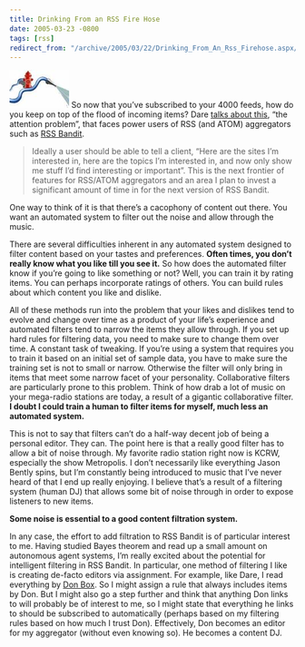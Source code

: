 ```yaml
---
title: Drinking From an RSS Fire Hose
date: 2005-03-23 -0800
tags: [rss]
redirect_from: "/archive/2005/03/22/Drinking_From_An_Rss_Firehose.aspx/"
---
```


![Firehose](/images/firehose.jpg) So now that you’ve subscribed to your
4000 feeds, how do you keep on top of the flood of incoming items? Dare
[talks about
this](http://www.25hoursaday.com/weblog/PermaLink.aspx?guid=14d0413e-d0dc-4382-9ee9-57e95d7b3544 "Nightcrawler Thoughts"),
“the attention problem”, that faces power users of RSS (and ATOM)
aggregators such as [RSS Bandit](http://www.rssbandit.org/).

> Ideally a user should be able to tell a client, “Here are the sites
> I’m interested in, here are the topics I’m interested in, and now only
> show me stuff I’d find interesting or important”. This is the next
> frontier of features for RSS/ATOM aggregators and an area I plan to
> invest a significant amount of time in for the next version of RSS
> Bandit.

One way to think of it is that there’s a cacophony of content out there.
You want an automated system to filter out the noise and allow through
the music.

There are several difficulties inherent in any automated system designed
to filter content based on your tastes and preferences. **Often times,
you don’t really know what you like till you see it.** So how does the
automated filter know if you’re going to like something or not? Well,
you can train it by rating items. You can perhaps incorporate ratings of
others. You can build rules about which content you like and dislike.

All of these methods run into the problem that your likes and dislikes
tend to evolve and change over time as a product of your life’s
experience and automated filters tend to narrow the items they allow
through. If you set up hard rules for filtering data, you need to make
sure to change them over time. A constant task of tweaking. If you’re
using a system that requires you to train it based on an initial set of
sample data, you have to make sure the training set is not to small or
narrow. Otherwise the filter will only bring in items that meet some
narrow facet of your personality. Collaborative filters are particularly
prone to this problem. Think of how drab a lot of music on your
mega-radio stations are today, a result of a gigantic collaborative
filter. **I doubt I could train a human to filter items for myself, much
less an automated system.**

This is not to say that filters can’t do a half-way decent job of being
a personal editor. They can. The point here is that a really good filter
has to allow a bit of noise through. My favorite radio station right now
is KCRW, especially the show Metropolis. I don’t necessarily like
everything Jason Bently spins, but I’m constantly being introduced to
music that I’ve never heard of that I end up really enjoying. I believe
that’s a result of a filtering system (human DJ) that allows some bit of
noise through in order to expose listeners to new items.

**Some noise is essential to a good content filtration system.**

In any case, the effort to add filtration to RSS Bandit is of particular
interest to me. Having studied Bayes theorem and read up a small amount
on autonomous agent systems, I’m really excited about the potential for
intelligent filtering in RSS Bandit. In particular, one method of
filtering I like is creating de-facto editors via assignment. For
example, like Dare, I read everything by [Don
Box](http://pluralsight.com/blogs/dbox/). So I might assign a rule that
always includes items by Don. But I might also go a step further and
think that anything Don links to will probably be of interest to me, so
I might state that everything he links to should be subscribed to
automatically (perhaps based on my filtering rules based on how much I
trust Don). Effectively, Don becomes an editor for my aggregator
(without even knowing so). He becomes a content DJ.

